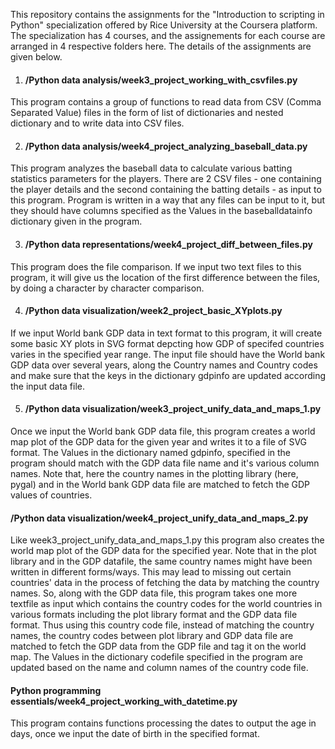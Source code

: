 This repository contains the assignments for the "Introduction to scripting in Python" specialization offered by Rice University at the Coursera platform. The specialization has 4 courses, and the assignements for each course are arranged in 4 respective folders here. The details of the assignments are given below.

1. #### /Python data analysis/week3_project_working_with_csvfiles.py 

This program contains a group of functions to read data from CSV (Comma Separated Value) files in the form of list of dictionaries and nested dictionary and to write data into CSV files.

2. #### /Python data analysis/week4_project_analyzing_baseball_data.py

This program analyzes the baseball data to calculate various batting statistics parameters for the players. There are 2 CSV files - one containing the player details and the second containing the batting details - as input to this program. Program is written in a way that any files can be input to it, but they should have columns specified as the Values in the baseballdatainfo dictionary given in the program.

3. #### /Python data representations/week4_project_diff_between_files.py

This program does the file comparison. If we input two text files to this program, it will give us the location of the first difference between the files, by doing a character by character comparison.

4. #### /Python data visualization/week2_project_basic_XYplots.py

If we input World bank GDP data in text format to this program, it will create some basic XY plots in SVG format depcting how GDP of specifed countries varies in the specified year range. The input file should have the World bank GDP data over several years, along the Country names and Country codes and make sure that the keys in the dictionary gdpinfo are updated according the input data file. 

5. #### /Python data visualization/week3_project_unify_data_and_maps_1.py

Once we input the World bank GDP data file, this program creates a world map plot of the GDP data for the given year and writes it to a file of SVG format. The Values in the dictionary named gdpinfo, specified in the program should match with the GDP data file name and it's various column names. Note that, here the country names in the plotting library (here, pygal) and in the World bank GDP data file are matched to fetch the GDP values of countries.

#### /Python data visualization/week4_project_unify_data_and_maps_2.py

Like week3_project_unify_data_and_maps_1.py this program also creates the world map plot of the GDP data for the specified year. Note that in the plot library and in the GDP datafile, the same country names might have been written in different forms/ways. This may lead to missing out certain countries' data in the process of fetching the data by matching the country names. So, along with the GDP data file, this program takes one more textfile as input which contains the country codes for the world countries in various formats including the plot library format and the GDP data file format. Thus using this country code file, instead of matching the country names, the country codes between plot library and GDP data file are matched to fetch the GDP data from the GDP file and tag it on the world map. The Values in the dictionary codefile specified in the program are updated based on the name and column names of the country code file.

#### Python programming essentials/week4_project_working_with_datetime.py

This program contains functions processing the dates to output the age in days, once we input the date of birth in the specified format.






